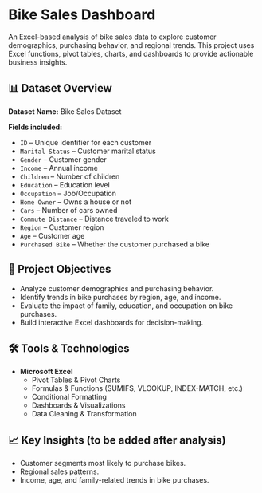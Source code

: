 # Bike Sales Dashboard

An Excel-based analysis of bike sales data to explore customer demographics, purchasing behavior, and regional trends. This project uses Excel functions, pivot tables, charts, and dashboards to provide actionable business insights.

## 📊 Dataset Overview
**Dataset Name:** Bike Sales Dataset

**Fields included:**
- `ID` – Unique identifier for each customer
- `Marital Status` – Customer marital status
- `Gender` – Customer gender
- `Income` – Annual income
- `Children` – Number of children
- `Education` – Education level
- `Occupation` – Job/Occupation
- `Home Owner` – Owns a house or not
- `Cars` – Number of cars owned
- `Commute Distance` – Distance traveled to work
- `Region` – Customer region
- `Age` – Customer age
- `Purchased Bike` – Whether the customer purchased a bike

## 🎯 Project Objectives
- Analyze customer demographics and purchasing behavior.
- Identify trends in bike purchases by region, age, and income.
- Evaluate the impact of family, education, and occupation on bike purchases.
- Build interactive Excel dashboards for decision-making.

## 🛠️ Tools & Technologies
- **Microsoft Excel**
  - Pivot Tables & Pivot Charts
  - Formulas & Functions (SUMIFS, VLOOKUP, INDEX-MATCH, etc.)
  - Conditional Formatting
  - Dashboards & Visualizations
  - Data Cleaning & Transformation

## 📈 Key Insights (to be added after analysis)
- Customer segments most likely to purchase bikes.
- Regional sales patterns.
- Income, age, and family-related trends in bike purchases.
